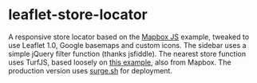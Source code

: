 # leaflet-store-locator
A responsive store locator based on the [Mapbox JS](https://www.mapbox.com/help/building-a-store-locator/) example, tweaked to use Leaflet 1.0, Google basemaps and custom icons. The sidebar uses a simple jQuery filter function (thanks jsfiddle). The nearest store function uses TurfJS, based loosely on [this example](https://www.mapbox.com/blog/coffee-with-turf/), also from Mapbox. The production version uses [surge.sh](https://surge.sh) for deployment.
